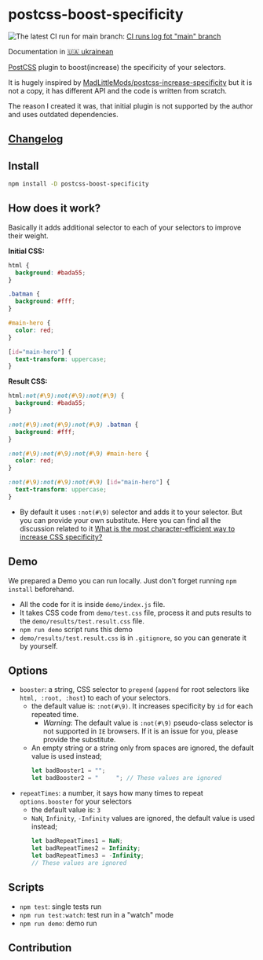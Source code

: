 # postcss-boost-specificity

![The latest CI run for main branch](https://github.com/ukrcode/postcss-boost-specificity/actions/workflows/ci.yml/badge.svg?event=push&branch=main): [CI runs log fot "main" branch](https://github.com/ukrcode/postcss-boost-specificity/actions/workflows/ci.yml?query=branch%3Amain)

Documentation in [🇺🇦 ukrainean](./README_uk.md)

[PostCSS](https://github.com/postcss/postcss) plugin to boost(increase) the specificity of your selectors.

It is hugely inspired by [MadLittleMods/postcss-increase-specificity](https://github.com/MadLittleMods/postcss-increase-specificity) but it is not a copy, it has different API and the code is written from scratch.

The reason I created it was, that initial plugin is not supported by the author and uses outdated dependencies.

## [Changelog](./CHANGELOG.md)

## Install

```bash
npm install -D postcss-boost-specificity
```

## How does it work?

Basically it adds additional selector to each of your selectors to improve their weight.

**Initial CSS:**

```css
html {
  background: #bada55;
}

.batman {
  background: #fff;
}

#main-hero {
  color: red;
}

[id="main-hero"] {
  text-transform: uppercase;
}
```

**Result CSS:**

```css
html:not(#\9):not(#\9):not(#\9) {
  background: #bada55;
}

:not(#\9):not(#\9):not(#\9) .batman {
  background: #fff;
}

:not(#\9):not(#\9):not(#\9) #main-hero {
  color: red;
}

:not(#\9):not(#\9):not(#\9) [id="main-hero"] {
  text-transform: uppercase;
}
```

- By default it uses `:not(#\9)` selector and adds it to your selector. But you can provide your own substitute. Here you can find all the discussion related to it [What is the most character-efficient way to increase CSS specificity?](https://stackoverflow.com/questions/19399625/what-is-the-most-character-efficient-way-to-increase-css-specificity)

## Demo

We prepared a Demo you can run locally. Just don't forget running `npm install` beforehand.

- All the code for it is inside `demo/index.js` file.
- It takes CSS code from `demo/test.css` file, process it and puts results to the `demo/results/test.result.css` file.
- `npm run demo` script runs this demo
- `demo/results/test.result.css` is in `.gitignore`, so you can generate it by yourself.

## Options

- `booster`: a string, CSS selector to `prepend` (`append` for root selectors like `html, :root, :host`) to each of your selectors.
  - the default value is: `:not(#\9)`. It increases specificity by `id` for each repeated time.
    - _Warning_: The default value is `:not(#\9)` pseudo-class selector is not supported in `IE` browsers. If it is an issue for you, please provide the substitute.
  - An empty string or a string only from spaces are ignored, the default value is used instead;
    ```js
    let badBooster1 = "";
    let badBooster2 = "     "; // These values are ignored
    ```
- `repeatTimes`: a number, it says how many times to repeat `options.booster` for your selectors
  - the default value is: `3`
  - `NaN`, `Infinity`, `-Infinity` values are ignored, the default value is used instead;
    ```js
    let badRepeatTimes1 = NaN;
    let badRepeatTimes2 = Infinity;
    let badRepeatTimes3 = -Infinity;
    // These values are ignored
    ```

## Scripts

- `npm test`: single tests run
- `npm run test:watch`: test run in a "watch" mode
- `npm run demo`: demo run

## Contribution
